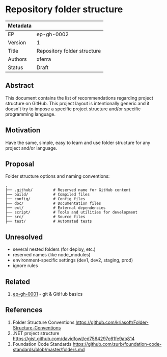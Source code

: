 # Repository folder structure 

| Metadata     |                                         |
| ------------ |-----------------------------------------|
| EP           | ep-gh-0002                              |
| Version      | 1                                       |
| Title        | Repository folder structure             |
| Authors      | xferra                                  |
| Status       | Draft                                   |

## Abstract

This document contains the list of recommendations regarding project structure on GitHub. This project layout is intentionally generic and it doesn't try to impose a specific project structure and/or specific programming language.

## Motivation

Have the same, simple, easy to learn and use folder structure for any project and/or language.

## Proposal

Folder structure options and naming conventions:

```
.
├── .github/         # Reserved name for GitHub content
├── build/           # Compiled files
├── config/          # Config files
├── doc/             # Documentation files
├── ext/             # External dependencies 
├── script/          # Tools and utilities for development
├── src/             # Source files
├── test/            # Automated tests
```

## Unresolved

- several nested folders (for deploy, etc.)
- reserved names (like node_modules)
- environment-specific settings (dev1, dev2, staging, prod)
- ignore rules

## Related

1. [ep-gh-0001](ep-gh-0001.md) - git & GitHub basics

## References

1. Folder Structure Conventions <https://github.com/kriasoft/Folder-Structure-Conventions>
2. .NET project structure <https://gist.github.com/davidfowl/ed7564297c61fe9ab814>
3. Foundation Code Standards <https://github.com/zurb/foundation-code-standards/blob/master/folders.md>
